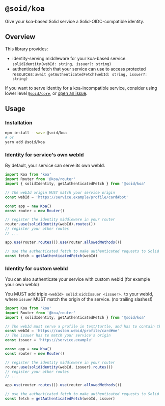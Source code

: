 # `@soid/koa`

Give your koa-based Solid service a Solid-OIDC-compatible identity.

## Overview

This library provides:

- identity-serving middleware for your koa-based service: `solidIdentity(webId: string, issuer?: string)`
- authenticated fetch that your service can use to access protected resources: `await getAuthenticatedFetch(webId: string, issuer?: string)`

If you want to serve identity for a koa-incompatible service, consider using lower level [`@soid/core`](https://npmjs.com/package/@soid/core), or [open an issue](https://github.com/solidcouch/solid-identity/issues).

## Usage

### Installation

```bash
npm install --save @soid/koa
# or
yarn add @soid/koa
```

### Identity for service's own webId

By default, your service can serve its own webId.

```ts
import Koa from 'koa'
import Router from '@koa/router'
import { solidIdentity, getAuthenticatedFetch } from '@soid/koa'

// The webId origin MUST match your service origin
const webId = 'https://service.example/profile/card#bot'

const app = new Koa()
const router = new Router()

// register the identity middleware in your router
router.use(solidIdentity(webId).routes())
// register your other routes
// ...

app.use(router.routes()).use(router.allowedMethods())

// use the authenticated fetch to make authenticated requests to Solid Pods or other Solid-compatible services
const fetch = getAuthenticatedFetch(webId)
```

### Identity for custom webId

You can also authenticate your service with custom webId (for example your own webId)

You MUST add triple `<webId> solid:oidcIssuer <issuer>.` to your webId, where `issuer` MUST match the origin of the service. (no trailing slashes!)

```ts
import Koa from 'koa'
import Router from '@koa/router'
import { solidIdentity, getAuthenticatedFetch } from '@soid/koa'

// The webId must serve a profile in text/turtle, and has to contain the required triple pointing to the issuer
const webId = 'https://custom.webid/profile/card#me'
// The issuer has to match your service's origin
const issuer = 'https://service.example'

const app = new Koa()
const router = new Router()

// register the identity middleware in your router
router.use(solidIdentity(webId, issuer).routes())
// register your other routes
// ...

app.use(router.routes()).use(router.allowedMethods())

// use the authenticated fetch to make authenticated requests to Solid Pods or other Solid-compatible services
const fetch = getAuthenticatedFetch(webId, issuer)
```
